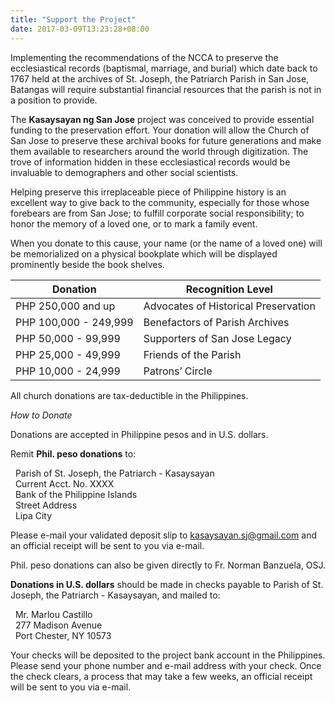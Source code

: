 ```yaml
---
title: "Support the Project"
date: 2017-03-09T13:23:28+08:00
---
```


Implementing the recommendations of the NCCA to preserve the ecclesiastical records (baptismal, marriage, and burial) which date back to 1767 held at the archives of St. Joseph, the Patriarch Parish in San Jose, Batangas will require substantial financial resources that the parish is not in a position to provide.
 
The **Kasaysayan ng San Jose** project was conceived to provide essential funding to the preservation effort. Your donation will allow the Church of San Jose to preserve these archival books for future generations and make them available to researchers around the world through digitization. The trove of information hidden in these ecclesiastical records would be invaluable to demographers and other social scientists.
 
Helping preserve this irreplaceable piece of Philippine history is an excellent way to give back to the community, especially for those whose forebears are from San Jose; to fulfill corporate social responsibility; to honor the memory of a loved one, or to mark a family event.

When you donate to this cause, your name (or the name of a loved one) will be memorialized on a physical bookplate which will be displayed prominently beside the book shelves.
 
| Donation              | Recognition Level                    |
|-----------------------|--------------------------------------|
| PHP 250,000 and up    | Advocates of Historical Preservation |
| PHP 100,000 - 249,999 | Benefactors of Parish Archives       |
| PHP 50,000 - 99,999   | Supporters of San Jose Legacy        |
| PHP 25,000 - 49,999   | Friends of the Parish                |
| PHP 10,000 - 24,999   | Patrons’ Circle                      |
 
All church donations are tax-deductible in the Philippines.

*How to Donate*

Donations are accepted in Philippine pesos and in U.S. dollars.  

Remit **Phil. peso donations** to:  

&nbsp;&nbsp;Parish of St. Joseph, the Patriarch - Kasaysayan  
&nbsp;&nbsp;Current Acct. No. XXXX  
&nbsp;&nbsp;Bank of the Philippine Islands  
&nbsp;&nbsp;Street Address  
&nbsp;&nbsp;Lipa City  

Please e-mail your validated deposit slip to [kasaysayan.sj@gmail.com](mailto:kasaysayan.sj@gmail.com) and an official receipt will be sent to you via e-mail.  

Phil. peso donations can also be given directly to Fr. Norman Banzuela, OSJ.  

**Donations in U.S. dollars** should be made in checks payable to Parish of St. Joseph, the Patriarch - Kasaysayan, and mailed to:  

&nbsp;&nbsp;Mr. Marlou Castillo  
&nbsp;&nbsp;277 Madison Avenue  
&nbsp;&nbsp;Port Chester, NY 10573  

Your checks will be deposited to the project bank account in the Philippines. Please send your phone number and e-mail address with your check. Once the check clears, a process that may take a few weeks, an official receipt will be sent to you via e-mail.